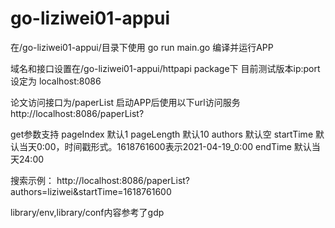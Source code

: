 # go-liziwei01-appui

在/go-liziwei01-appui/目录下使用
go run main.go
编译并运行APP

域名和接口设置在/go-liziwei01-appui/httpapi package下
目前测试版本ip:port设定为
localhost:8086

论文访问接口为/paperList
启动APP后使用以下url访问服务
http://localhost:8086/paperList?

get参数支持
pageIndex       默认1
pageLength      默认10
authors         默认空
startTime       默认当天0:00，时间戳形式。1618761600表示2021-04-19_0:00
endTime         默认当天24:00

搜索示例：
http://localhost:8086/paperList?authors=liziwei&startTime=1618761600

library/env,library/conf内容参考了gdp